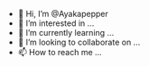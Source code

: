 - 👋 Hi, I’m @Ayakapepper
- 👀 I’m interested in ...
- 🌱 I’m currently learning ...
- 💞️ I’m looking to collaborate on ...
- 📫 How to reach me ...

<!---
Ayakapepper/Ayakapepper is a ✨ special ✨ repository because its `README.md` (this file) appears on your GitHub profile.
You can click the Preview link to take a look at your changes.
--->
